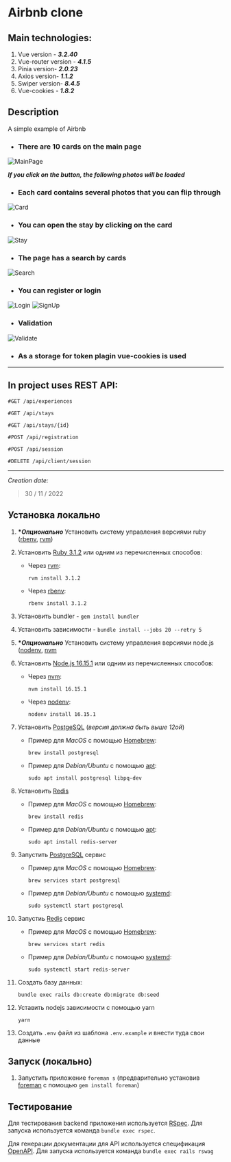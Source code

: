 # Airbnb clone

## Main technologies:
1. Vue version - ***3.2.40***
2. Vue-router version - ***4.1.5***
3. Pinia version- ***2.0.23***
4. Axios version- ***1.1.2***
5. Swiper version- ***8.4.5***
6. Vue-cookies - ***1.8.2***

## Description
A simple example of Airbnb

* ### There are 10 cards on the main page
![MainPage](https://github.com/Eelllllyy/airbnb-clone/blob/develop/app/assets/images/main-page.png)

___If you click on the button, the following photos will be loaded___

* ### Each card contains several photos that you can flip through

![Card](https://github.com/Eelllllyy/airbnb-clone/blob/develop/app/assets/images/card.png)
* ### You can open the stay by clicking on the card

![Stay](https://github.com/Eelllllyy/airbnb-clone/blob/develop/app/assets/images/stay.png)
* ### The page has a search by cards

![Search](https://github.com/Eelllllyy/airbnb-clone/blob/develop/app/assets/images/search.png)
* ### You can register or login

![Login](https://github.com/Eelllllyy/airbnb-clone/blob/develop/app/assets/images/login.png) ![SignUp](https://github.com/Eelllllyy/airbnb-clone/blob/develop/app/assets/images/sign-up.png)
* ### Validation
![Validate](https://github.com/Eelllllyy/airbnb-clone/blob/develop/app/assets/images/validate.png)
* ### As a storage for token plagin vue-cookies is used
___
## In project uses REST API:

    #GET /api/experiences

    #GET /api/stays

    #GET /api/stays/{id}

    #POST /api/registration

    #POST /api/session

    #DELETE /api/client/session
___
_Creation date:_
>30 / 11 / 2022

## Установка локально

1. __**Опционально*__ Установить систему управления версиями ruby ([rbenv](https://github.com/rbenv/rbenv), [rvm](https://github.com/rvm/rvm))

2. Установить [Ruby 3.1.2](https://www.ruby-lang.org/en/news/2022/04/12/ruby-3-1-2-released/) или одним из перечисленных способов:
    * Через [rvm](https://github.com/rvm/rvm):
        ```shell
        rvm install 3.1.2
        ```
    * Через [rbenv](https://github.com/rbenv/rbenv):
       ```shell
       rbenv install 3.1.2
       ```
3. Установить bundler - `gem install bundler`
4. Установить зависимости  - `bundle install --jobs 20 --retry 5`

5. __**Опционально*__ Установить систему управления версиями node.js ([nodenv](https://github.com/nodenv/nodenv), [nvm](https://github.com/nvm-sh/nvm)
6. Установить [Node.js 16.15.1](https://nodejs.org/) или одним из перечисленных способов:
    * Через [nvm](https://github.com/nvm-sh/nvm):
        ```shell
        nvm install 16.15.1
        ```
    * Через [nodenv](https://github.com/nodenv/nodenv):
        ```shell
        nodenv install 16.15.1
        ```
7. Установить [PostgeSQL](https://www.postgresql.org/download/) (*версия должна быть выше 12ой*)
    * Пример для *MacOS* с помощью [Homebrew](https://brew.sh/):
       ```shell
       brew install postgresql
       ```
    * Пример для *Debian/Ubuntu* с помощью [apt](https://wiki.debian.org/Apt):
       ```shell
       sudo apt install postgresql libpq-dev
       ```
8. Установить [Redis](https://redis.io/download)
    * Пример для *MacOS* с помощью [Homebrew](https://brew.sh/):
       ```shell
       brew install redis
       ```
    * Пример для *Debian/Ubuntu* с помощью [apt](https://wiki.debian.org/Apt):
       ```shell
       sudo apt install redis-server
       ```
9. Запустить [PostgreSQL](https://www.postgresql.org/download/) сервис
    * Пример для *MacOS* с помощью [Homebrew](https://brew.sh/):
       ```shell
       brew services start postgresql
       ```
    * Пример для *Debian/Ubuntu* с помощью [systemd](https://systemd.io/):
       ```shell
       sudo systemctl start postgresql
       ```
10. Запустиь [Redis](https://redis.io/download) сервис
    * Пример для *MacOS* с помощью [Homebrew](https://brew.sh/):
        ```shell
        brew services start redis
        ```
    * Пример для *Debian/Ubuntu* с помощью [systemd](https://systemd.io/):
        ```shell
        sudo systemctl start redis-server
        ```
11. Создать базу данных:
     ```shell
     bundle exec rails db:create db:migrate db:seed
     ```
12. Уставить nodejs зависимости с помощью yarn
    ```shell
    yarn
    ```
13. Создать `.env` файл из шаблона `.env.example` и внести туда свои данные

## Запуск (локально)

1. Запустить приложение `foreman s` (предварительно установив [foreman](https://github.com/ddollar/foreman) с помощью `gem install foreman`)

## Тестирование

Для тестирования backend приложения используется [RSpec](http://rspec.info). Для запуска используется команда `bundle exec rspec`.

Для генерации документации для API используется спецификация [OpenAPI](https://swagger.io/resources/open-api/). Для запуска используется команда `bundle exec rails rswag`
